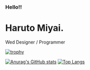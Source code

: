 ### Hello!!
# Haruto Miyai.

Wed Designer / Programmer 

[![trophy](https://github-profile-trophy.vercel.app/?username=harutomiyai)](https://github.com/ryo-ma/github-profile-trophy)


[![Anurag's GitHub stats](https://github-readme-stats.vercel.app/api?username=harutomiyai)](https://github.com/anuraghazra/github-readme-stats)
[![Top Langs](https://github-readme-stats.vercel.app/api/top-langs/?username=harutomiyai)](https://github.com/anuraghazra/github-readme-stats)
